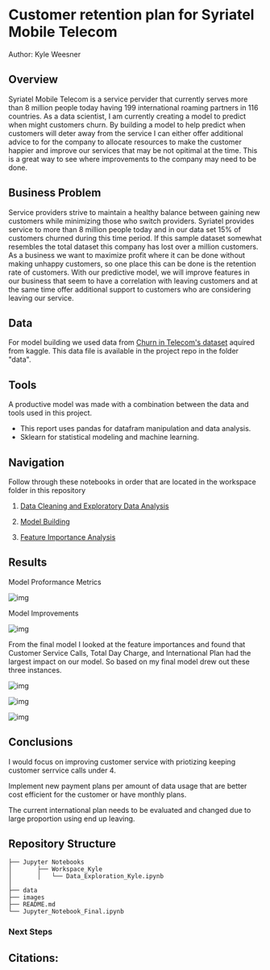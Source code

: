 # Customer retention plan for Syriatel Mobile Telecom
 
 
Author: Kyle Weesner
 
## Overview
Syriatel Mobile Telecom is a service pervider that currently serves more than 8 million people today having 199 international roaming partners in 116 countries.  As a data scientist, I am currently creating a model to predict when might customers churn.  By building a model to help predict when customers will deter away from the service I can either offer additional advice to for the company to allocate resources to make the customer happier and improve our services that may be not opitimal at the time.  This is a great way to see where improvements to the company may need to be done. 


## Business Problem
Service providers strive to maintain a healthy balance between gaining new customers while minimizing those who switch providers.  Syriatel provides service to more than 8 million people today and in our data set 15% of customers churned during this time period.  If this sample dataset somewhat resembles the total dataset this company has lost over a million customers.  As a business we want to maximize profit where it can be done without making unhappy customers, so one place this can be done is the retention rate of customers.  With our predictive model, we will improve features in our business that seem to have a correlation with leaving customers and at the same time offer additional support to customers who are considering leaving our service.  

 
## Data
For model building we used data from [Churn in Telecom's dataset](https://www.kaggle.com/datasets/becksddf/churn-in-telecoms-dataset) aquired from kaggle.  This data file is available in the project repo in the folder "data".  

 
## Tools
A productive model was made with a combination between the data and tools used in this project. 
- This report uses pandas for datafram manipulation and data analysis.  
- Sklearn for statistical modeling and machine learning.  

## Navigation

Follow through these notebooks in order that are located in the workspace folder in this repository

1. [Data Cleaning and Exploratory Data Analysis](./Data&#32;Cleaning&#32;and&#32;Exploratory&#32;Data&#32;Analysis.ipynb)

2. [Model Building](./Model&#32;Building.ipynb)

3. [Feature Importance Analysis](./Feature&#32;Importance&#32;Analysis.ipynb)

## Results
Model Proformance Metrics

![img]('./images/confusion_matrix')


Model Improvements

![img]('./images/model_improvement.jpg')


From the final model I looked at the feature importances and found that Customer Service Calls, Total Day Charge, and International Plan had the largest impact on our model. So based on my final model drew out these three instances.    


![img]('./images/customers_service_calls.jpg')


![img]('./images/customers_status_percentile_averages.jpg')


![img]('./images/retention_comparison_interrnational_plan.jpg')



## Conclusions

I would focus on improving customer service with priotizing keeping customer serrvice calls under 4.

Implement new payment plans per amount of data usage that are better cost efficient for the customer or have monthly plans. 

The current international plan needs to be evaluated and changed due to large proportion using end up leaving.
 
## Repository Structure
```
├── Jupyter Notebooks  
│       ├── Workspace_Kyle
│       │   └── Data_Exploration_Kyle.ipynb
│
├── data
├── images
├── README.md
└── Jupyter_Notebook_Final.ipynb
```
 
### Next Steps

     

## Citations:
